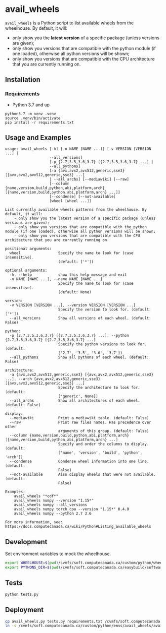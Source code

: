 # avail_wheels
`avail_wheels` is a Python script to list available wheels from the wheelhouse.
By default, it will:
-   only show you the  **latest version**  of a specific package (unless versions are given);
-   only show you versions that are compatible with the python module (if one loaded), otherwise all python versions will be shown;
-   only show you versions that are compatible with the CPU architecture that you are currently running on.

## Installation

### Requirements
* Python 3.7 and up

```
python3.7 -m venv .venv
source .venv/bin/activate
pip install -r requirements.txt
```

## Usage and Examples
```
usage: avail_wheels [-h] [-n NAME [NAME ...]] [-v VERSION [VERSION ...] |
                    --all_versions]
                    [-p {2.7,3.5,3.6,3.7} [{2.7,3.5,3.6,3.7} ...] |
                    --all_pythons]
                    [-a {avx,avx2,avx512,generic,sse3} [{avx,avx2,avx512,generic,sse3} ...]
                    | --all_archs] [--mediawiki] [--raw]
                    [--column {name,version,build,python,abi,platform,arch} [{name,version,build,python,abi,platform,arch} ...]]
                    [--condense] [--not-available]
                    [wheel [wheel ...]]

List currently available wheels patterns from the wheelhouse. By default, it will:
    - only show you the latest version of a specific package (unless versions are given);
    - only show you versions that are compatible with the python module (if one loaded), otherwise all python versions will be shown;
    - only show you versions that are compatible with the CPU architecture that you are currently running on.

positional arguments:
  wheel                 Specify the name to look for (case insensitive).
                        (default: ['*'])

optional arguments:
  -h, --help            show this help message and exit
  -n NAME [NAME ...], --name NAME [NAME ...]
                        Specify the name to look for (case insensitive).
                        (default: None)

version:
  -v VERSION [VERSION ...], --version VERSION [VERSION ...]
                        Specify the version to look for. (default: ['*'])
  --all_versions        Show all versions of each wheel. (default: False)

python:
  -p {2.7,3.5,3.6,3.7} [{2.7,3.5,3.6,3.7} ...], --python {2.7,3.5,3.6,3.7} [{2.7,3.5,3.6,3.7} ...]
                        Specify the python versions to look for. (default:
                        ['2.7', '3.5', '3.6', '3.7'])
  --all_pythons         Show all pythons of each wheel. (default: False)

architecture:
  -a {avx,avx2,avx512,generic,sse3} [{avx,avx2,avx512,generic,sse3} ...], --arch {avx,avx2,avx512,generic,sse3} [{avx,avx2,avx512,generic,sse3} ...]
                        Specify the architecture to look for. (default:
                        ['generic', None])
  --all_archs           Show all architectures of each wheel. (default: False)

display:
  --mediawiki           Print a mediawiki table. (default: False)
  --raw                 Print raw files names. Has precedence over other
                        arguments of this group. (default: False)
  --column {name,version,build,python,abi,platform,arch} [{name,version,build,python,abi,platform,arch} ...]
                        Specify and order the columns to display. (default:
                        ['name', 'version', 'build', 'python', 'arch'])
  --condense            Condense wheel information into one line. (default:
                        False)
  --not-available       Also display wheels that were not available. (default:
                        False)

Examples:
    avail_wheels "*cdf*"
    avail_wheels numpy --version "1.15*"
    avail_wheels numpy --all_versions
    avail_wheels numpy torch_cpu --version "1.15*" 0.4.0
    avail_wheels numpy --python 2.7 3.6

For more information, see: https://docs.computecanada.ca/wiki/Python#Listing_available_wheels
```

## Development
Set environment variables to mock the wheelhouse.
```bash
export WHEELHOUSE=$(pwd)/cvmfs/soft.computecanada.ca/custom/python/wheelhouse;
export PYTHONS_DIR=$(pwd)/cvmfs/soft.computecanada.ca/easybuild/software/2017/Core/python;
```

## Tests
```bash
python tests.py
```

## Deployment
```bash
cp avail_wheels.py tests.py requirements.txt /cvmfs/soft.computecanada.ca/custom/python/envs/avail_wheels/
ln -s /cvmfs/soft.computecanada.ca/custom/python/envs/avail_wheels/avail_wheels.py avail_wheels
```
